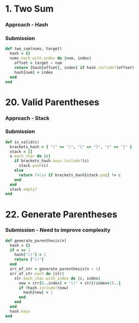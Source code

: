 # 1. Two Sum

### Approach - Hash

### Submission

```rb
def two_sum(nums, target)
  hash = {}
  nums.each_with_index do |num, index|
    offset = target - num
    return [hash[offset], index] if hash.include?(offset)
    hash[num] = index
  end
end
```

# 20. Valid Parentheses

### Approach - Stack

### Submission

```rb
def is_valid(s)
  brackets_hash = { "(" => ")", "[" => "]", "{" => "}" }
  stack = []
  s.each_char do |c|
    if brackets_hash.keys.include?(c)
      stack.push(c)
    else
      return false if brackets_hash[stack.pop] != c
    end
  end
  stack.empty?
end
```

# 22. Generate Parentheses

### Submission - Need to improve complexity

```rb
def generate_parenthesis(n)
  hash = {}
  if n == 1
    hash["()"] = 1
    return ["()"]
  end
  arr_of_str = generate_parenthesis(n - 1)
  arr_of_str.each do |str|
    str.each_char.with_index do |c, index|
      new = str[0..index] + "()" + str[(index+1)..]
      if !hash.include?(new)
        hash[new] = 1
      end
    end
  end
  hash.keys
end
```
